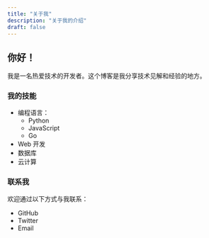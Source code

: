 ```yaml
---
title: "关于我"
description: "关于我的介绍"
draft: false
---
```


## 你好！

我是一名热爱技术的开发者。这个博客是我分享技术见解和经验的地方。

### 我的技能

- 编程语言：
  - Python
  - JavaScript
  - Go
- Web 开发
- 数据库
- 云计算

### 联系我

欢迎通过以下方式与我联系：

- GitHub
- Twitter
- Email 